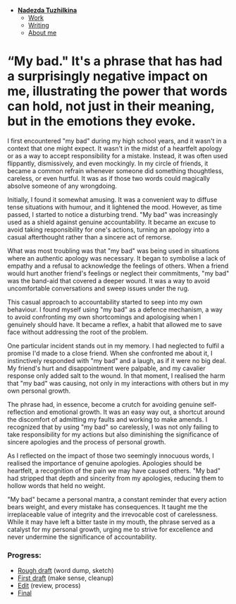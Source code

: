 - [**Nadezda Tuzhilkina**](./)
    - [Work](https://nadatuzh.github.io/english-for-designers/02-first-impression/index.html)
    - [Writing](https://nadatuzh.github.io/english-for-designers/01-one-word/)
    - [About me](https://nadatuzh.github.io/english-for-designers/about-me.html)



# “My bad." It's a phrase that has had a surprisingly negative impact on me, illustrating the power that words can hold, not just in their meaning, but in the emotions they evoke.

I first encountered "my bad" during my high school years, and it wasn't in a context that one might expect. It wasn't in the midst of a heartfelt apology or as a way to accept responsibility for a mistake. Instead, it was often used flippantly, dismissively, and even mockingly. In my circle of friends, it became a common refrain whenever someone did something thoughtless, careless, or even hurtful. It was as if those two words could magically absolve someone of any wrongdoing.

Initially, I found it somewhat amusing. It was a convenient way to diffuse tense situations with humour, and it lightened the mood. However, as time passed, I started to notice a disturbing trend. "My bad" was increasingly used as a shield against genuine accountability. It became an excuse to avoid taking responsibility for one's actions, turning an apology into a casual afterthought rather than a sincere act of remorse.

What was most troubling was that "my bad" was being used in situations where an authentic apology was necessary. It began to symbolise a lack of empathy and a refusal to acknowledge the feelings of others. When a friend would hurt another friend's feelings or neglect their commitments, "my bad" was the band-aid that covered a deeper wound. It was a way to avoid uncomfortable conversations and sweep issues under the rug.

This casual approach to accountability started to seep into my own behaviour. I found myself using "my bad" as a defence mechanism, a way to avoid confronting my own shortcomings and apologising when I genuinely should have. It became a reflex, a habit that allowed me to save face without addressing the root of the problem.

One particular incident stands out in my memory. I had neglected to fulfil a promise I'd made to a close friend. When she confronted me about it, I instinctively responded with "my bad" and a laugh, as if it were no big deal. My friend's hurt and disappointment were palpable, and my cavalier response only added salt to the wound. In that moment, I realised the harm that "my bad" was causing, not only in my interactions with others but in my own personal growth.

The phrase had, in essence, become a crutch for avoiding genuine self-reflection and emotional growth. It was an easy way out, a shortcut around the discomfort of admitting my faults and working to make amends. I recognized that by using "my bad" so carelessly, I was not only failing to take responsibility for my actions but also diminishing the significance of sincere apologies and the process of personal growth.

As I reflected on the impact of those two seemingly innocuous words, I realised the importance of genuine apologies. Apologies should be heartfelt, a recognition of the pain we may have caused others. "My bad" had stripped that depth and sincerity from my apologies, reducing them to hollow words that held no weight.

"My bad" became a personal mantra, a constant reminder that every action bears weight, and every mistake has consequences. It taught me the irreplaceable value of integrity and the irrevocable cost of carelessness. While it may have left a bitter taste in my mouth, the phrase served as a catalyst for my personal growth, urging me to strive for excellence and never undermine the significance of accountability.


### Progress:
- [Rough draft](https://nadatuzh.github.io/english-for-designers/01-one-word/rough-draft.html) (word dump, sketch)
- [First draft](https://nadatuzh.github.io/english-for-designers/01-one-word/first-draft.html) (make sense, cleanup)
- [Edit](https://nadatuzh.github.io/english-for-designers/01-one-word/index.html) (review, process)
- [Final](https://nadatuzh.github.io/english-for-designers/01-one-word/my-bad-final.html)
